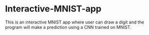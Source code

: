 # Interactive-MNIST-app
This is an interactive MNIST app where user can draw a digit and the program will make a prediction using a CNN trained on MNIST.

